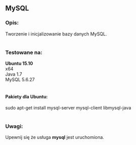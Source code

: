 ## MySQL

### Opis:

Tworzenie i inicjalizowanie bazy danych MySQL.
</br>
</br>

### Testowane na:

**Ubuntu 15.10**
</br>
x64
</br>
Java 1.7
</br>
MySQL 5.6.27
</br>
</br>

#### Pakiety dla Ubuntu:

sudo apt-get install mysql-server mysql-client libmysql-java
</br>
</br>

### Uwagi:

Upewnij się że usługa <b>mysql</b> jest uruchomiona.
</br>
</br>

